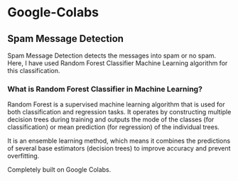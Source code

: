 # Google-Colabs


## Spam Message Detection

Spam Message Detection detects the messages into spam or no spam.
Here, I have used Random Forest Classifier Machine Learning algorithm for this classification.

### What is Random Forest Classifier in Machine Learning?
Random Forest is a supervised machine learning algorithm that is used for both classification and regression tasks. It operates by constructing multiple decision trees during training and outputs the mode of the classes (for classification) or mean prediction (for regression) of the individual trees.

It is an ensemble learning method, which means it combines the predictions of several base estimators (decision trees) to improve accuracy and prevent overfitting.

Completely built on Google Colabs.
